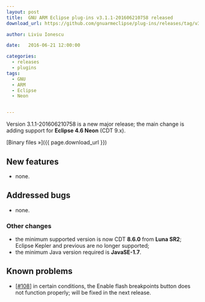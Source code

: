 ```yaml
---
layout: post
title:  GNU ARM Eclipse plug-ins v3.1.1-201606210758 released
download_url: https://github.com/gnuarmeclipse/plug-ins/releases/tag/v3.1.1-201606210758

author: Liviu Ionescu

date:   2016-06-21 12:00:00

categories:
  - releases
  - plugins
tags:
  - GNU
  - ARM
  - Eclipse
  - Neon


---
```


Version 3.1.1-201606210758 is a new major release; the main change is adding support for **Eclipse 4.6 Neon** (CDT 9.x).

[Binary files »]({{ page.download_url }})

## New features

* none.

## Addressed bugs

* none.

### Other changes

* the minimum supported version is now CDT **8.6.0** from **Luna SR2**; Eclipse Kepler and previous are no longer supported;
* the minimum Java version required is **JavaSE-1.7**.

## Known problems

* [[#108](https://github.com/gnuarmeclipse/plug-ins/issues/108)] in certain conditions, the Enable flash breakpoints button does not function properly; will be fixed in the next release.

